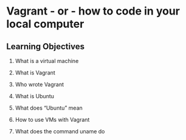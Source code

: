 # Vagrant - or - how to code in your local computer

## Learning Objectives

1. What is a virtual machine

2. What is Vagrant

3. Who wrote Vagrant

4. What is Ubuntu

5. What does “Ubuntu” mean

6. How to use VMs with Vagrant

7. What does the command uname do
